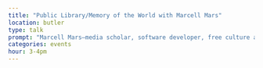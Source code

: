 ```yaml
---
title: "Public Library/Memory of the World with Marcell Mars"
location: butler
type: talk
prompt: "Marcell Mars—media scholar, software developer, free culture advocate, co-founder of Multimedia Institute (Zagreb)—will join us for an informal session on shadow libraries, amateur archives, and the challenges of distributed online infrastructure for more equitable access to knowledge globally."
categories: events
hour: 3-4pm
---
```


